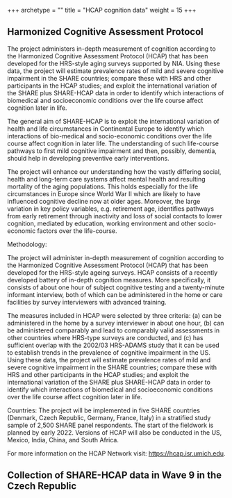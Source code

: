 +++
archetype = ""
title = "HCAP cognition data"
weight = 15 
+++


## Harmonized Cognitive Assessment Protocol

The project administers in-depth measurement of cognition according to the Harmonized Cognitive Assessment Protocol (HCAP) that has been developed for the HRS-style aging surveys supported by NIA. Using these data, the project will estimate prevalence rates of mild and severe cognitive impairment in the SHARE countries; compare these with HRS and other participants in the HCAP studies; and exploit the international variation of the SHARE plus SHARE-HCAP data in order to identify which interactions of biomedical and socioeconomic conditions over the life course affect cognition later in life.  

The general aim of SHARE-HCAP is to exploit the international variation of health and life circumstances in Continental Europe to identify which interactions of bio-medical and socio-economic conditions over the life course affect cognition in later life. The understanding of such life-course pathways to first mild cognitive impairment and then, possibly, dementia, should help in developing preventive early interventions.  

The project will enhance our understanding how the vastly differing social, health and long-term care systems affect mental health and resulting mortality of the aging populations. This holds especially for the life circumstances in Europe since World War II which are likely to have influenced cognitive decline now at older ages. Moreover, the large variation in key policy variables, e.g. retirement age, identifies pathways from early retirement through inactivity and loss of social contacts to lower cognition, mediated by education, working environment and other socio-economic factors over the life-course.  

Methodology:  

The project will administer in-depth measurement of cognition according to the Harmonized Cognitive Assessment Protocol (HCAP) that has been developed for the HRS-style ageing surveys. HCAP consists of a recently developed battery of in-depth cognition measures. More specifically, it consists of about one hour of subject cognitive testing and a twenty-minute informant interview, both of which can be administered in the home or care facilities by survey interviewers with advanced training.  

The measures included in HCAP were selected by three criteria: (a) can be administered in the home by a survey interviewer in about one hour, (b) can be administered comparably and lead to comparably valid assessments in other countries where HRS-type surveys are conducted, and (c) has sufficient overlap with the 2002/03 HRS-ADAMS study that it can be used to establish trends in the prevalence of cognitive impairment in the US. Using these data, the project will estimate prevalence rates of mild and severe cognitive impairment in the SHARE countries; compare these with HRS and other participants in the HCAP studies; and exploit the international variation of the SHARE plus SHARE-HCAP data in order to identify which interactions of biomedical and socioeconomic conditions over the life course affect cognition later in life.  

Countries: The project will be implemented in five SHARE countries (Denmark, Czech Republic, Germany, France, Italy) in a stratified study sample of 2,500 SHARE panel respondents. The start of the fieldwork is planned by early 2022. Versions of HCAP will also be conducted in the US, Mexico, India, China, and South Africa.  

For more information on the HCAP Network visit: https://hcap.isr.umich.edu.

## Collection of SHARE-HCAP data in Wave 9 in the Czech Republic
